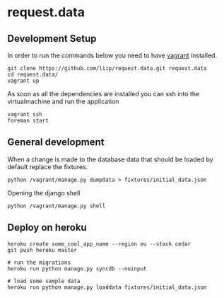 # request.data

## Development Setup

In order to run the commands below you need to have [vagrant](http://www.vagrantup.com/) installed.

    git clone https://github.com/liip/request.data.git request.data
    cd request.data/
    vagrant up

As soon as all the dependencies are installed you can ssh into the virtualmachine and run the application

    vagrant ssh
    foreman start

## General development

When a change is made to the database data that should be loaded by default replace the fixtures.

    python /vagrant/manage.py dumpdata > fixtures/initial_data.json

Opening the django shell
  
    python /vagrant/manage.py shell

## Deploy on heroku

    heroku create some_cool_app_name --region eu --stack cedar
    git push heroku master

    # run the migrations
    heroku run python manage.py syncdb --noinput

    # load some sample data
    heroku run python manage.py loaddata fixtures/initial_data.json
